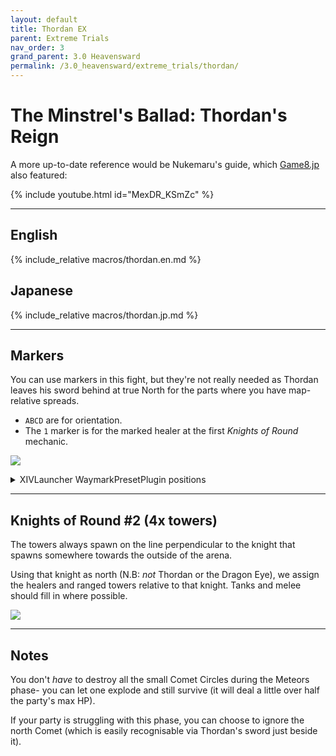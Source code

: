 ```yaml
---
layout: default
title: Thordan EX
parent: Extreme Trials
nav_order: 3
grand_parent: 3.0 Heavensward
permalink: /3.0_heavensward/extreme_trials/thordan/
---
```


# The Minstrel's Ballad: Thordan's Reign

A more up-to-date reference would be Nukemaru's guide, which
[Game8.jp](https://game8.jp/ff14/557234) also featured:

{% include youtube.html id="MexDR_KSmZc" %}

---

## English

{% include_relative macros/thordan.en.md %}

## Japanese

{% include_relative macros/thordan.jp.md %}

---

## Markers

You can use markers in this fight, but they're not really needed as Thordan
leaves his sword behind at true North for the parts where you have
map-relative spreads.

- `ABCD` are for orientation.
- The `1` marker is for the marked healer at the first *Knights of Round* 
  mechanic.

![]({{site.baseurl}}/images/3.0_heavensward/thordan/markers.jpg)
<details markdown=block>
<summary>XIVLauncher WaymarkPresetPlugin positions</summary>

```json
{
  "Name":"Thordan EX",
  "MapID":91,
  "A":{"X":0.0,"Y":0.039,"Z":-19.0,"ID":0,"Active":true},
  "B":{"X":19.0,"Y":0.039,"Z":0.0,"ID":1,"Active":true},
  "C":{"X":0.0,"Y":0.039,"Z":19.0,"ID":2,"Active":true},
  "D":{"X":-19.0,"Y":0.039,"Z":0.0,"ID":3,"Active":true},
  "One":{"X":8.03,"Y":0.039,"Z":-17.22,"ID":4,"Active":true},
  "Two":{"X":0.0,"Y":0.0,"Z":0.0,"ID":5,"Active":false},
  "Three":{"X":0.0,"Y":0.0,"Z":0.0,"ID":6,"Active":false},
  "Four":{"X":0.0,"Y":0.0,"Z":0.0,"ID":7,"Active":false}
}
```
```json
{
  "Name":"Thordan Unreal",
  "MapID":963,
  "A":{"X":0.0,"Y":0.039,"Z":-19.0,"ID":0,"Active":true},
  "B":{"X":19.0,"Y":0.039,"Z":0.0,"ID":1,"Active":true},
  "C":{"X":0.0,"Y":0.039,"Z":19.0,"ID":2,"Active":true},
  "D":{"X":-19.0,"Y":0.039,"Z":0.0,"ID":3,"Active":true},
  "One":{"X":8.03,"Y":0.039,"Z":-17.22,"ID":4,"Active":true},
  "Two":{"X":0.0,"Y":0.0,"Z":0.0,"ID":5,"Active":false},
  "Three":{"X":0.0,"Y":0.0,"Z":0.0,"ID":6,"Active":false},
  "Four":{"X":0.0,"Y":0.0,"Z":0.0,"ID":7,"Active":false}
}
```

</details>

---

## Knights of Round #2 (4x towers)

The towers always spawn on the line perpendicular to the knight that spawns
somewhere towards the outside of the arena.

Using that knight as north (N.B: *not* Thordan or the Dragon Eye), we assign
the healers and ranged towers relative to that knight. Tanks and melee should
fill in where possible.

![]({{site.baseurl}}/images/3.0_heavensward/thordan/towers.jpg)

---

## Notes

You don't *have* to destroy all the small Comet Circles during the Meteors
phase- you can let one explode and still survive (it will deal a little over
half the party's max HP).

If your party is struggling with this phase, you can choose to ignore the
north Comet (which is easily recognisable via Thordan's sword just beside it).

<script data-goatcounter="https://xivjpraids.goatcounter.com/count"
        async src="//gc.zgo.at/count.js"></script>
